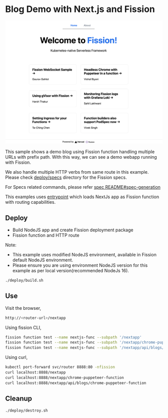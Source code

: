 # Blog Demo with Next.js and Fission

![Fission Blog Demo](blog-example.png)

This sample shows a demo blog using Fission function handling multiple URLs with prefix path.
With this way, we can see a demo webapp running with Fission.

We also handle multiple HTTP verbs from same route in this example.
Please check [deploy/specs](./deploy/specs) directory for the Fission specs.

For Specs related commands, please refer [spec README#spec-generation](deploy/specs/README.md)

This examples uses [entrypoint](app.js) which loads NextJs app as Fission function with routing capabilities.

## Deploy

- Build NodeJS app and create Fission deployment package
- Fission function and HTTP route

Note:

- This example uses modified NodeJS environment, available in Fission default NodeJS environment.
- Please ensure you are using environment NodeJS version for this example as per local version(recommended NodeJs 16).

```bash
./deploy/build.sh
```

## Use

Visit the browser,

```sh
http://<router-url>/nextapp
```

Using fission CLI,

```bash
fission function test --name nextjs-func --subpath '/nextapp'
fission function test --name nextjs-func --subpath '/nextapp/chrome-puppeteer-function'
fission function test --name nextjs-func --subpath '/nextapp/api/blogs/chrome-puppeteer-function'
```

Using curl,

```bash
kubectl port-forward svc/router 8888:80 -nfission
curl localhost:8888/nextapp
curl localhost:8888/nextapp/chrome-puppeteer-function
curl localhost:8888/nextapp/api/blogs/chrome-puppeteer-function
```

## Cleanup

```bash
./deploy/destroy.sh
```
